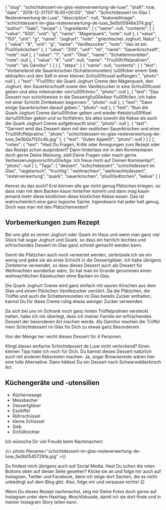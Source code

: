 {
    "slug": "schichtdessert-im-glas-resteverwertung-de-luxe",
    "draft": true,
    "date": "2019-12-31T07:16:00+00:00",
    "title": "Schichtdessert im Glas | Resteverwertung de Luxe",
    "description": null,
    "featuredImage": "schichtdessert-im-glas-resteverwertung-de-luxe_5e0b05946e374.jpg",
    "author": "Gabi",
    "recipe": {
        "ingredients": [
            {
                "name": null,
                "contents": [
                    {
                        "value": "500",
                        "unit": "g",
                        "name": "Magerquark",
                        "note": null
                    },
                    {
                        "value": "150",
                        "unit": "g",
                        "name": "Joghurt",
                        "note": "griechischer Joghurt, Natur"
                    },
                    {
                        "value": "8",
                        "unit": "g",
                        "name": "Vanillezucker",
                        "note": "das ist ein P\u00e4ckchen"
                    },
                    {
                        "value": "200",
                        "unit": "ml",
                        "name": "Sauerkirschsaft",
                        "note": null
                    },
                    {
                        "value": "1",
                        "unit": "Glas",
                        "name": "Schattenmorellen",
                        "note": null
                    },
                    {
                        "value": "4",
                        "unit": null,
                        "name": "Tr\u00fcffelpralinen",
                        "note": "als Garnitur"
                    }
                ]
            }
        ],
        "steps": [
            {
                "name": null,
                "contents": [
                    {
                        "text": "Vorbereitend die Sauerkirschen (Schattenmorellen) \u00fcber einem Sieb abtropfen und den Saft in einer kleinen Sch\u00fcssel auffangen.",
                        "photo": null
                    },
                    {
                        "text": "F\u00fcr die Quark Joghurt Creme den Magerquark, den Joghurt, den Sauerkirschsaft sowie den Vanillezucker in eine Sch\u00fcssel geben und alles miteinander verr\u00fchren.",
                        "photo": null
                    },
                    {
                        "text": "Das Dessert nun schichtweise in die Dessertgl\u00e4ser f\u00fcllen. Ich habe mit einer Schicht Zimtkeksen begonnen.",
                        "photo": null
                    },
                    {
                        "text": "Dann einige Sauerkirschen darauf geben.",
                        "photo": null
                    },
                    {
                        "text": "Nun die Quark Joghurt Creme dar\u00fcber geben und wieder Keksbr\u00f6sel dar\u00fcber geben und so fortfahren, bis alles sowohl die Kekse als auch die Quark Joghurt Creme aufgebraucht sind.",
                        "photo": null
                    },
                    {
                        "text": "Garniert wird das Dessert dann mit den restlichen Sauerkirschen und einer Tr\u00fcffelpraline.",
                        "photo": "schichtdessert-im-glas-resteverwertung-de-luxe_5e0b0a7f20c4b.jpg"
                    },
                    {
                        "text": "Guten Appetit!",
                        "photo": null
                    }
                ]
            }
        ],
        "notes": {
            "text": "Hast Du Fragen, Kritik oder Anregungen zum Rezept oder das Rezept schon ausprobiert? Dann hinterlass mir in den Kommentaren doch gerne Deine Meinung, stell Deine Fragen oder mach gerne Verbesserungsvorschl\u00e4ge. Ich freue mich auf Deinen Kommentar!",
            "photo": null
        }
    },
    "Tags": [
        "dessert",
        "schichtdessert",
        "schichtdessert im Glas",
        "vegetarisch",
        "fruchtig",
        "weihnachten",
        "weihnachtsdessert",
        "resterverwertung",
        "quark",
        "sauerkirschen",
        "pl\u00e4tzchen",
        "kekse"
    ]
}

Kennst du das auch? Erst können alle gar nicht genug Plätzchen kriegen, so dass man mit dem Backen kaum hinterher kommt und dann  mag kaum jemand mehr diese köstlichen diese köstlichen Kekse essen. Das ist wahrscheinlich eine ganz logische Sache. Irgendwann hat jeder halt genug. Doch was man mit den Plätzchenresten?

## Vorbemerkungen zum Rezept

Bei uns gibt es immer Joghurt oder Quark im Haus und wenn man ganz viel Glück hat sogar Joghurt und Quark, so dass ein herrlich leichtes und erfrischendes Dessert im Glas ganz schnell gemacht werden kann.

Damit die Plätzchen auch noch verwertet werden, zerbrösele ich sie ein wenig und gebe sie als erste Schicht in die Dessertgläser. Ich habe übrigens Zimtsterne verwendet, so dass dieses Dessert auch als Dessert für Weihnachten wunderbar wäre, So hat man im Grunde genommen einen weihnachtlichen Käsekuchen ohne Backen im Glas.

Die Quark Joghurt Creme wird ganz einfach mit sauren Kirschen aus dem Glas und einem Päckchen Vanillezucker verrührt. Da die Plätzchen, die Trüffel und auch die Schattenmorellen im Glas bereits Zucker enthalten, kannst Du für diese Creme ruhig etwas weniger Zucker verwenden.

Da sich bei uns im Schrank noch ganz hinten Trüffelpralinen versteckt hatten, habe ich mir überlegt, dass ich meiner Familie ein erfrischendes Dessert der besonderen Art machen werde. Als Garnitur machen die Trüffel mein Schichtdessert im Glas für Dich zu etwas ganz Besonderem.

Von der Menge her reicht dieses Dessert für 4 Personen.

Klingt dieses einfache Schichtdessert de Luxe nicht verlockend? Einen kleinen Tipp habe ich noch für Dich. Du kannst dieses Dessert natürlich auch mit anderen Keksresten machen. Ja, sogar Browniereste wären hier eine tolle Alternative. Dann hättest Du ein Dessert nach Schwarwälderkirsch Art.

## Küchengeräte und -utensilien

- Küchenwaage
- Messbecher
- Dessertgläser
- Esslöffel
- Rührschüssel
- kleine Schüssel
- Sieb
- Einfülltrichter

Ich wünsche Dir viel Freude beim Nachmachen!

{{< photo filename="schichtdessert-im-glas-resteverwertung-de-luxe_5e0b05457291a.jpg" >}}

Du findest mich übrigens auch auf Social Media. Hast Du schon die roten Buttons oben auf dieser Seite gesehen? Klicke sie an und folge mir auch auf Instagram, Twitter und Facebook, denn ich zeige dort Sachen, die es nicht unbedingt auf dem Blog gibt. Also, folge mir und verpasse nichts! 😉

Wenn Du dieses Rezept nachmachst, zeig mir Deine Fotos doch gerne auf Instagram unter dem Hashtag: #kochfokusde, damit ich sie dort finde und in meiner Instagram Story teilen kann.